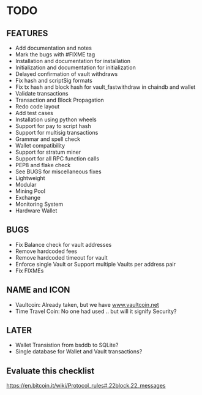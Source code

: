 TODO
====

FEATURES
--------
* Add documentation and notes
* Mark the bugs with #FIXME tag
* Installation and documentation for installation
* Initialization and documentation for initialization
* Delayed confirmation of vault withdraws
* Fix hash and scriptSig formats
* Fix tx hash and block hash for vault_fastwithdraw in chaindb and wallet
* Validate transactions
* Transaction and Block Propagation
* Redo code layout
* Add test cases
* Installation using python wheels
* Support for pay to script hash
* Support for multisig transactions
* Grammar and spell check
* Wallet compatibility
* Support for stratum miner
* Support for all RPC function calls
* PEP8 and flake check
* See BUGS for miscellaneous fixes
* Lightweight
* Modular
* Mining Pool
* Exchange
* Monitoring System
* Hardware Wallet

BUGS
----
* Fix Balance check for vault addresses
* Remove hardcoded fees
* Remove hardcoded timeout for vault
* Enforce single Vault or Support multiple Vaults per address pair
* Fix FIXMEs

NAME and ICON
-------------
* Vaultcoin: Already taken, but we have www.vaultcoin.net
* Time Travel Coin: No one had used .. but will it signify Security?

LATER
-----
* Wallet Transistion from bsddb to SQLite?
* Single database for Wallet and Vault transactions?

Evaluate this checklist
-----------------------
https://en.bitcoin.it/wiki/Protocol_rules#.22block.22_messages
